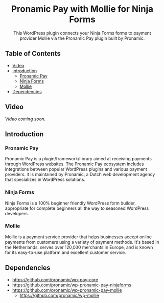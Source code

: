 <h1 align="center">Pronamic Pay with Mollie for Ninja Forms</h1>

<p align="center">
  This WordPress plugin connects your Ninja Forms forms to payment provider Mollie via the Pronamic Pay plugin built by Pronamic.
</p>

## Table of Contents

- [Video](#video)
- [Introduction](#introduction)
  - [Pronamic Pay](#pronamic-pay)
  - [Ninja Forms](#ninja-forms)
  - [Mollie](#mollie)
- [Dependencies](#dependencies)

## Video

_Video coming soon._

## Introduction

### Pronamic Pay

Pronamic Pay is a plugin/framework/library aimed at receiving payments through WordPress websites. The Pronamic Pay ecosystem includes integrations between popular WordPress plugins and various payment providers. It is maintained by Pronamic, a Dutch web development agency that specializes in WordPress solutions.

### Ninja Forms

Ninja Forms is a 100% beginner friendly WordPress form builder, appropriate for complete beginners all the way to seasoned WordPress developers. 

### Mollie

Mollie is a payment service provider that helps businesses accept online payments from customers using a variety of payment methods. It's based in the Netherlands, serves over 120,000 merchants in Europe, and is known for its easy-to-use platform and excellent customer service.

## Dependencies

- https://github.com/pronamic/wp-pay-core
- https://github.com/pronamic/wp-pronamic-pay-ninjaforms
- https://github.com/pronamic/wp-pronamic-pay-mollie
  - https://github.com/pronamic/wp-mollie
